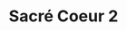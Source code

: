 ---
weight: 1
images:
- /images/photos/20230405 - Sortie Photo - Stéphane G. - 0059.jpg
- /images/photos/20230405 - Sortie Photo - Stéphane G. - 0060.jpg
title: Sacré Coeur 2
tags:
- architecture
- work
- archive
---